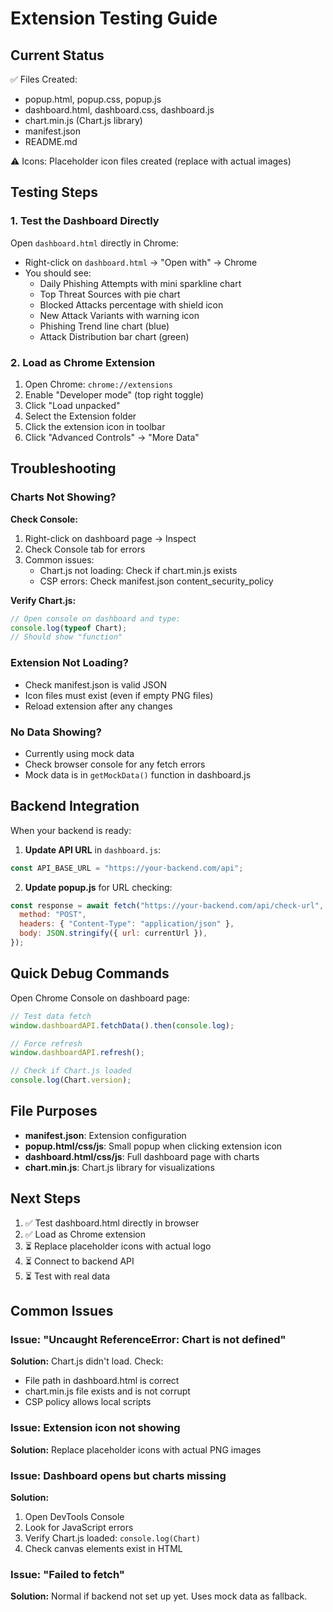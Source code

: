 # Extension Testing Guide

## Current Status

✅ Files Created:

- popup.html, popup.css, popup.js
- dashboard.html, dashboard.css, dashboard.js
- chart.min.js (Chart.js library)
- manifest.json
- README.md

⚠️ Icons: Placeholder icon files created (replace with actual images)

## Testing Steps

### 1. Test the Dashboard Directly

Open `dashboard.html` directly in Chrome:

- Right-click on `dashboard.html` → "Open with" → Chrome
- You should see:
  - Daily Phishing Attempts with mini sparkline chart
  - Top Threat Sources with pie chart
  - Blocked Attacks percentage with shield icon
  - New Attack Variants with warning icon
  - Phishing Trend line chart (blue)
  - Attack Distribution bar chart (green)

### 2. Load as Chrome Extension

1. Open Chrome: `chrome://extensions`
2. Enable "Developer mode" (top right toggle)
3. Click "Load unpacked"
4. Select the Extension folder
5. Click the extension icon in toolbar
6. Click "Advanced Controls" → "More Data"

## Troubleshooting

### Charts Not Showing?

**Check Console:**

1. Right-click on dashboard page → Inspect
2. Check Console tab for errors
3. Common issues:
   - Chart.js not loading: Check if chart.min.js exists
   - CSP errors: Check manifest.json content_security_policy

**Verify Chart.js:**

```javascript
// Open console on dashboard and type:
console.log(typeof Chart);
// Should show "function"
```

### Extension Not Loading?

- Check manifest.json is valid JSON
- Icon files must exist (even if empty PNG files)
- Reload extension after any changes

### No Data Showing?

- Currently using mock data
- Check browser console for any fetch errors
- Mock data is in `getMockData()` function in dashboard.js

## Backend Integration

When your backend is ready:

1. **Update API URL** in `dashboard.js`:

```javascript
const API_BASE_URL = "https://your-backend.com/api";
```

2. **Update popup.js** for URL checking:

```javascript
const response = await fetch("https://your-backend.com/api/check-url", {
  method: "POST",
  headers: { "Content-Type": "application/json" },
  body: JSON.stringify({ url: currentUrl }),
});
```

## Quick Debug Commands

Open Chrome Console on dashboard page:

```javascript
// Test data fetch
window.dashboardAPI.fetchData().then(console.log);

// Force refresh
window.dashboardAPI.refresh();

// Check if Chart.js loaded
console.log(Chart.version);
```

## File Purposes

- **manifest.json**: Extension configuration
- **popup.html/css/js**: Small popup when clicking extension icon
- **dashboard.html/css/js**: Full dashboard page with charts
- **chart.min.js**: Chart.js library for visualizations

## Next Steps

1. ✅ Test dashboard.html directly in browser
2. ✅ Load as Chrome extension
3. ⏳ Replace placeholder icons with actual logo
4. ⏳ Connect to backend API
5. ⏳ Test with real data

## Common Issues

### Issue: "Uncaught ReferenceError: Chart is not defined"

**Solution:** Chart.js didn't load. Check:

- File path in dashboard.html is correct
- chart.min.js file exists and is not corrupt
- CSP policy allows local scripts

### Issue: Extension icon not showing

**Solution:** Replace placeholder icons with actual PNG images

### Issue: Dashboard opens but charts missing

**Solution:**

1. Open DevTools Console
2. Look for JavaScript errors
3. Verify Chart.js loaded: `console.log(Chart)`
4. Check canvas elements exist in HTML

### Issue: "Failed to fetch"

**Solution:** Normal if backend not set up yet. Uses mock data as fallback.
